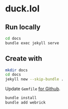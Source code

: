 # duck.lol

## Run locally

```sh
cd docs
bundle exec jekyll serve
```

## Create with

```sh
mkdir docs
cd docs
jekyll new --skip-bundle .
```

Update `Gemfile` [for Github](https://docs.github.com/en/pages/setting-up-a-github-pages-site-with-jekyll/creating-a-github-pages-site-with-jekyll#creating-your-site).

```sh
bundle install
bundle add webrick
```